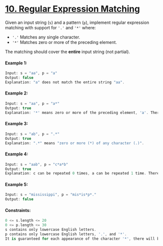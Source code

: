 # [10. Regular Expression Matching](https://leetcode.com/problems/regular-expression-matching/)

Given an input string (```s```) and a pattern (```p```), implement regular expression matching with support for ```'.'``` and ```'*'``` where: 

* ```'.'``` Matches any single character.​​​​
* ```'*'``` Matches zero or more of the preceding element.

The matching should cover the **entire** input string (not partial).
 

#### Example 1:
```swift
Input: s = "aa", p = "a"
Output: false
Explanation: "a" does not match the entire string "aa".
```

#### Example 2:
```swift
Input: s = "aa", p = "a*"
Output: true
Explanation: '*' means zero or more of the preceding element, 'a'. Therefore, by repeating 'a' once, it becomes "aa".
```

#### Example 3:
```swift
Input: s = "ab", p = ".*"
Output: true
Explanation: ".*" means "zero or more (*) of any character (.)".
```

#### Example 4:
```swift
Input: s = "aab", p = "c*a*b"
Output: true
Explanation: c can be repeated 0 times, a can be repeated 1 time. Therefore, it matches "aab".
```

#### Example 5:
```swift
Input: s = "mississippi", p = "mis*is*p*."
Output: false
```

#### Constraints:
```swift
0 <= s.length <= 20
0 <= p.length <= 30
s contains only lowercase English letters.
p contains only lowercase English letters, '.', and '*'.
It is guaranteed for each appearance of the character '*', there will be a previous valid character to match.
```